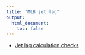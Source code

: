 ```yaml
---
title: "MLB jet lag"
output:
  html_document:
    toc: false
---
```


* [Jet lag calculation checks](lag-calculation-checks.html)
